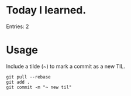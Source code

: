 # Today I learned.

Entries: 2

# Usage
Include a tilde (~) to mark a commit as a new TIL.
```
git pull --rebase
git add .
git commit -m "~ new til"
```